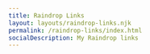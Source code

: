 ```yaml
---
title: Raindrop Links
layout: layouts/raindrop-links.njk
permalink: /raindrop-links/index.html
socialDescription: My Raindrop links
---
```

